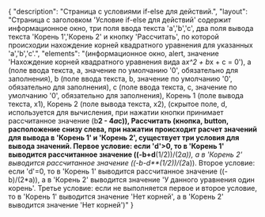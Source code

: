 {
"description": "Страница с условиями if-else для действий.",
"layout": "Страница с заголовком 'Условие if-else для действий' содержит информационное окно, три поля ввода текста 'a','b','c', два поля вывода текста 'Корень 1','Корень 2' и кнопку 'Рассчитать', по которой происходии нахождение корней квадратного уравнения для указанных 'a','b','c'.",
"elements": "(информационное окно, alert, значение 'Нахождение корней квадратного уравнения вида a*x^2 + b*x + c = 0'),
a (поле ввода текста, a, значение по умолчанию '0', обязательно для заполнения),
b (поле ввода текста, b, значение по умолчанию '0', обязательно для заполнения),
c (поле ввода текста, c, значение по умолчанию '0', обязательно для заполнения),
Корень 1 (поле вывода текста, x1),
Корень 2 (поле вывода текста, x2),
(скрытое поле, d, используется для вычисления, при нажатии кнопки принимает рассчитанное значение (b**2 - 4*a*c)),
Рассчитать (кнопка, button, расположение снизу слева, при нажатии происходит расчет значений для вывода в 'Корень 1' и 'Корень 2', существует три условия для вывода значений. Первое условие: если 'd'>0, то в 'Корень 1' выводится рассчитанное значение ((-b+d**(1/2))/(2*a)), а в 'Корень 2' выводится рассчитанное значение ((-b-d**(1/2))/(2*a)). Второе условие: если 'd'=0, то в 'Корень 1' выводится рассчитанное значение ((-b)/(2*a)), а в 'Корень 2' выводится значение 'У данного уравнения один корень'. Третье условие: если не выполняется первое и второе условие, то в 'Корень 1' выводится значение 'Нет корней', а в 'Корень 2' выводится значение 'Нет корней')"
}